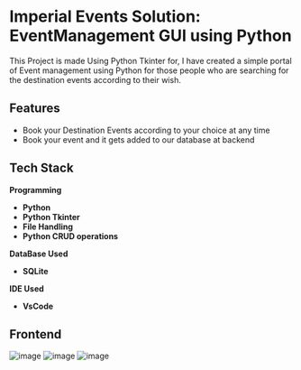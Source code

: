 
# **Imperial Events Solution:** EventManagement GUI using Python 

This Project is made Using Python Tkinter for, I have created a simple portal of Event management using Python for those people who are searching for the destination events according to their wish.



## Features

- Book your Destination Events according to your choice at any time 
- Book your event and it gets added to our database at backend



## Tech Stack

**Programming**
- **Python**
- **Python Tkinter**
- **File Handling**
- **Python CRUD operations**

**DataBase Used**
- **SQLite**

**IDE Used**
- **VsCode**

## Frontend
![image](https://github.com/user-attachments/assets/6f7fb88b-f5dd-4143-b0f6-6966c65d2224)
![image](https://github.com/user-attachments/assets/f546c883-7238-4977-add4-9ec446742979)
![image](https://github.com/user-attachments/assets/49af321f-ee10-4d19-be48-34f3a7f56cd3)









